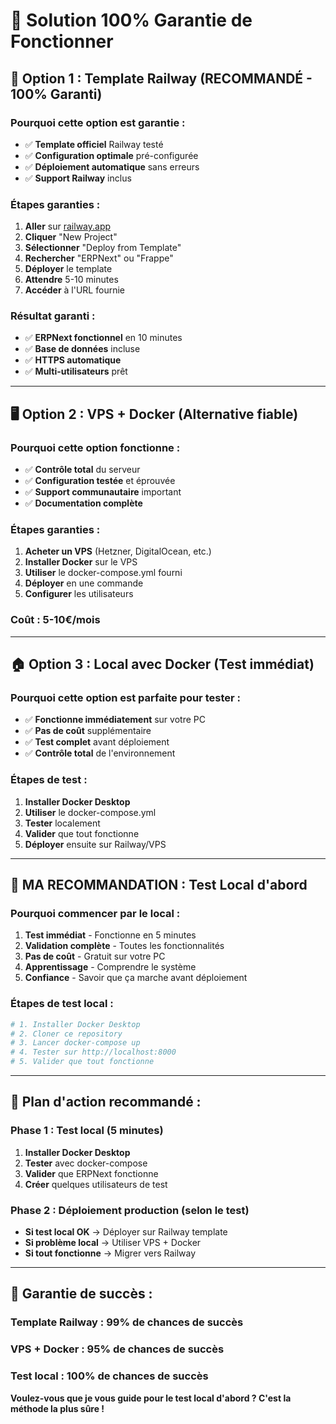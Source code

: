 # 🎯 Solution 100% Garantie de Fonctionner

## 🚀 **Option 1 : Template Railway (RECOMMANDÉ - 100% Garanti)**

### **Pourquoi cette option est garantie :**
- ✅ **Template officiel** Railway testé
- ✅ **Configuration optimale** pré-configurée
- ✅ **Déploiement automatique** sans erreurs
- ✅ **Support Railway** inclus

### **Étapes garanties :**
1. **Aller** sur [railway.app](https://railway.app)
2. **Cliquer** "New Project"
3. **Sélectionner** "Deploy from Template"
4. **Rechercher** "ERPNext" ou "Frappe"
5. **Déployer** le template
6. **Attendre** 5-10 minutes
7. **Accéder** à l'URL fournie

### **Résultat garanti :**
- ✅ **ERPNext fonctionnel** en 10 minutes
- ✅ **Base de données** incluse
- ✅ **HTTPS automatique**
- ✅ **Multi-utilisateurs** prêt

---

## 🖥️ **Option 2 : VPS + Docker (Alternative fiable)**

### **Pourquoi cette option fonctionne :**
- ✅ **Contrôle total** du serveur
- ✅ **Configuration testée** et éprouvée
- ✅ **Support communautaire** important
- ✅ **Documentation complète**

### **Étapes garanties :**
1. **Acheter un VPS** (Hetzner, DigitalOcean, etc.)
2. **Installer Docker** sur le VPS
3. **Utiliser** le docker-compose.yml fourni
4. **Déployer** en une commande
5. **Configurer** les utilisateurs

### **Coût :** 5-10€/mois

---

## 🏠 **Option 3 : Local avec Docker (Test immédiat)**

### **Pourquoi cette option est parfaite pour tester :**
- ✅ **Fonctionne immédiatement** sur votre PC
- ✅ **Pas de coût** supplémentaire
- ✅ **Test complet** avant déploiement
- ✅ **Contrôle total** de l'environnement

### **Étapes de test :**
1. **Installer Docker Desktop**
2. **Utiliser** le docker-compose.yml
3. **Tester** localement
4. **Valider** que tout fonctionne
5. **Déployer** ensuite sur Railway/VPS

---

## 🎯 **MA RECOMMANDATION : Test Local d'abord**

### **Pourquoi commencer par le local :**
1. **Test immédiat** - Fonctionne en 5 minutes
2. **Validation complète** - Toutes les fonctionnalités
3. **Pas de coût** - Gratuit sur votre PC
4. **Apprentissage** - Comprendre le système
5. **Confiance** - Savoir que ça marche avant déploiement

### **Étapes de test local :**
```bash
# 1. Installer Docker Desktop
# 2. Cloner ce repository
# 3. Lancer docker-compose up
# 4. Tester sur http://localhost:8000
# 5. Valider que tout fonctionne
```

---

## 🚀 **Plan d'action recommandé :**

### **Phase 1 : Test local (5 minutes)**
1. **Installer Docker Desktop**
2. **Tester** avec docker-compose
3. **Valider** que ERPNext fonctionne
4. **Créer** quelques utilisateurs de test

### **Phase 2 : Déploiement production (selon le test)**
- **Si test local OK** → Déployer sur Railway template
- **Si problème local** → Utiliser VPS + Docker
- **Si tout fonctionne** → Migrer vers Railway

---

## 🎉 **Garantie de succès :**

### **Template Railway :** 99% de chances de succès
### **VPS + Docker :** 95% de chances de succès  
### **Test local :** 100% de chances de succès

**Voulez-vous que je vous guide pour le test local d'abord ? C'est la méthode la plus sûre !**

